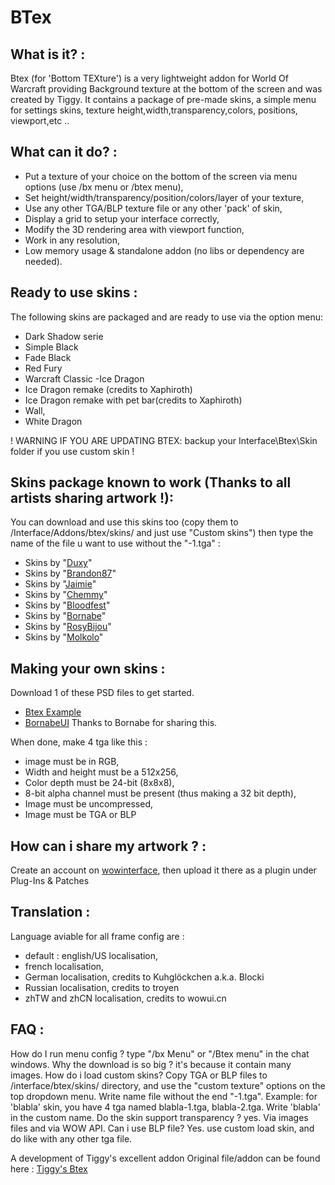 # BTex

What is it? :
-------------
Btex (for 'Bottom TEXture') is a very lightweight addon for World Of Warcraft providing Background texture at the bottom of the screen and was created by Tiggy.
It contains a package of pre-made skins, a simple menu for settings skins, texture height,width,transparency,colors, positions, viewport,etc ..

What can it do? :
-----------------
- Put a texture of your choice on the bottom of the screen via menu options (use /bx menu or /btex menu),
- Set height/width/transparency/position/colors/layer of your texture,
- Use any other TGA/BLP texture file or any other 'pack' of skin,
- Display a grid to setup your interface correctly,
- Modify the 3D rendering area with viewport function,
- Work in any resolution,
- Low memory usage & standalone addon (no libs or dependency are needed).

Ready to use skins :
--------------------
The following skins are packaged and are ready to use via the option menu:
- Dark Shadow serie
- Simple Black
- Fade Black
- Red Fury
- Warcraft Classic
-Ice Dragon
- Ice Dragon remake (credits to Xaphiroth)
- Ice Dragon remake with pet bar(credits to Xaphiroth)
- Wall,
- White Dragon

! WARNING IF YOU ARE UPDATING BTEX: backup your Interface\Btex\Skin folder if you use custom skin !

Skins package known to work (Thanks to all artists sharing artwork !):
----------------------------------------------------------------------
You can download and use this skins too (copy them to /Interface/Addons/btex/skins/ and just use "Custom skins") then type the name of the file u want to use without the "-1.tga" :

- Skins by "[Duxy](http://www.wowinterface.com/downloads/author-204503.html)"
- Skins by "[Brandon87](http://www.wowinterface.com/downloads/author-272366.html)"
- Skins by "[Jaimie](http://www.wowinterface.com/downloads/author-272286.html)"
- Skins by "[Chemmy](http://www.wowinterface.com/downloads/author-44144.html)"
- Skins by "[Bloodfest](http://www.wowinterface.com/downloads/author-277862.html)"
- Skins by "[Bornabe](http://www.wowinterface.com/portal.php?id=591&amp;a=list)"
- Skins by "[RosyBijou](http://www.wowinterface.com/downloads/info14777-BTEX--IceDragoncustomized.html#info)"
- Skins by "[Molkolo](https://www.wowinterface.com/downloads/author-318632.html)"

Making your own skins :
-----------------------
Download 1 of these PSD files to get started.
- [Btex Example](https://github.com/BTexMenu/BTex-UI-Template/releases/download/UI/btex_example.zip)
- [BornabeUI](https://github.com/BTexMenu/BTex-UI-Template/releases/download/UI/BornabeUI.Template.zip) Thanks to Bornabe for sharing this.

When done, make 4 tga like this :
- image must be in RGB,
- Width and height must be a 512x256,
- Color depth must be 24-bit (8x8x8),
- 8-bit alpha channel must be present (thus making a 32 bit depth),
- Image must be uncompressed,
- Image must be TGA or BLP

How can i share my artwork ? :
------------------------------
Create an account on [wowinterface](https://www.wowinterface.com/), then upload it there as a plugin under Plug-Ins & Patches

Translation :
-------------
Language aviable for all frame config are :
- default : english/US localisation,
- french localisation,
- German localisation, credits to Kuhglöckchen a.k.a. Blocki
- Russian localisation, credits to troyen
- zhTW and zhCN localisation, credits to wowui.cn

FAQ :
-----
How do I run menu config ? type "/bx Menu" or "/Btex menu" in the chat windows.
Why the download is so big ? it's because it contain many images.
How do i load custom skins? Copy TGA or BLP files to /interface/btex/skins/ directory, and use the "custom texture" options on the top dropdown menu. Write name file without the end "-1.tga".
Example:  for 'blabla' skin, you have 4 tga named blabla-1.tga, blabla-2.tga. Write 'blabla' in the custom name.
Do the skin support transparency ? yes. Via images files and via WOW API.
Can i use BLP file? Yes. use custom load skin, and do like with any other tga file.

A development of Tiggy's excellent addon
Original file/addon can be found here : [Tiggy's Btex](http://www.wowinterface.com/downloads/info7906-BTex.html)

